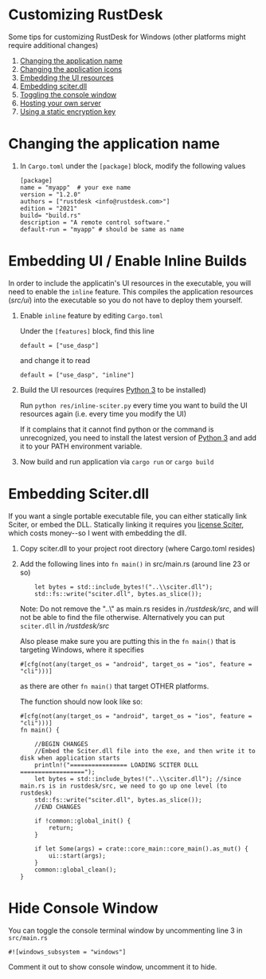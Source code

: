# Customizing RustDesk
Some tips for customizing RustDesk for Windows (other platforms might require additional changes)

1. [Changing the application name](#changing-the-application-name)
2. [Changing the application icons](#)
3. [Embedding the UI resources](#embedding-ui--enable-inline-builds)
4. [Embedding sciter.dll](#embedding-sciterdll)
5. [Toggling the console window](#hide-console-window)
6. [Hosting your own server](#)
7. [Using a static encryption key](#)

# Changing the application name

1. In ```Cargo.toml``` under the ```[package]``` block, modify the following values

    ```
    [package]
    name = "myapp"  # your exe name
    version = "1.2.0"
    authors = ["rustdesk <info@rustdesk.com>"]
    edition = "2021"
    build= "build.rs"
    description = "A remote control software."
    default-run = "myapp" # should be same as name
    ```
# Embedding UI / Enable Inline Builds
In order to include the applicatin's UI resources in the executable, you will need to enable the ```inline``` feature. This compiles the application resources (*src/ui*) into the executable so you do not have to deploy them yourself.

1. Enable ```inline``` feature by editing ```Cargo.toml```

    Under the ```[features]``` block, find this line

    ```
    default = ["use_dasp"]
    ```

    and change it to read
    
    ```
    default = ["use_dasp", "inline"]
    ```

2. Build the UI resources (requires [Python 3](https://www.python.org/downloads/) to be installed)

    Run ```python res/inline-sciter.py``` every time you want to build the UI resources again (i.e. every time you modify the UI)
    
    If it complains that it cannot find python or the command is unrecognized, you need to install the latest version of [Python 3](https://www.python.org/downloads/) and add it to your PATH environment variable.
3. Now build and run application via ```cargo run``` or ```cargo build```
# Embedding Sciter.dll
If you want a single portable executable file, you can either statically link Sciter, or embed the DLL. Statically linking it requires you [license Sciter](https://sciter.com/prices/), which costs money--so I went with embedding the dll.


1. Copy sciter.dll to your project root directory (where Cargo.toml resides)
2. Add the following lines into ```fn main()``` in src/main.rs (around line 23 or so)
    ```
        let bytes = std::include_bytes!("..\\sciter.dll");
        std::fs::write("sciter.dll", bytes.as_slice());
    ```
    Note: Do not remove the "..\\" as main.rs resides in */rustdesk/src*, and will not be able to find the file otherwise. Alternatively you can put ```sciter.dll``` in */rustdesk/src*
    
    Also please make sure you are putting this in the ```fn main()``` that is targeting Windows, where it specifies
    ```
    #[cfg(not(any(target_os = "android", target_os = "ios", feature = "cli")))]
    ```
    as there are other ```fn main()``` that target OTHER platforms.

    The function should now look like so:
    ```
    #[cfg(not(any(target_os = "android", target_os = "ios", feature = "cli")))]
    fn main() {

        //BEGIN CHANGES
        //Embed the Sciter.dll file into the exe, and then write it to disk when application starts
        println!("================ LOADING SCITER DLLL ==================");
        let bytes = std::include_bytes!("..\\sciter.dll"); //since main.rs is in rustdesk/src, we need to go up one level (to rustdesk)
        std::fs::write("sciter.dll", bytes.as_slice());
        //END CHANGES

        if !common::global_init() {
            return;
        }
        
        if let Some(args) = crate::core_main::core_main().as_mut() {
            ui::start(args);
        }
        common::global_clean();
    }
    ```

# Hide Console Window
You can toggle the console terminal window by uncommenting line 3 in ```src/main.rs``` 

```#![windows_subsystem = "windows"]```

Comment it out to show console window, uncomment it to hide.
